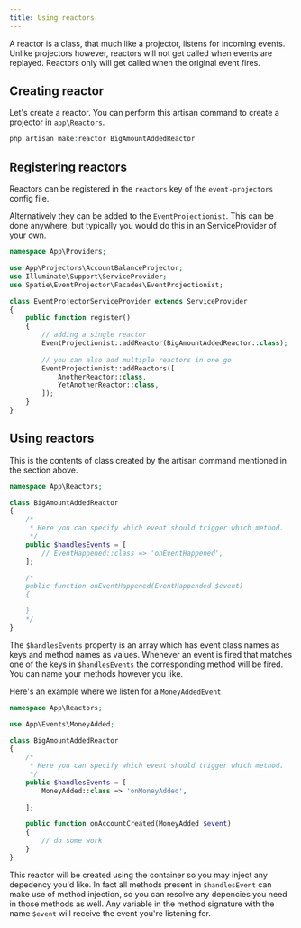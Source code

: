 ```yaml
---
title: Using reactors
---
```


A reactor is a class, that much like a projector, listens for incoming events. Unlike projectors however, reactors will not get called when events are replayed. Reactors only will get called when the original event fires.

## Creating reactor

Let's create a reactor. You can perform this artisan command to create a projector in `app\Reactors`.

```php
php artisan make:reactor BigAmountAddedReactor
```

## Registering reactors

Reactors can be registered in the `reactors` key of the `event-projectors` config file.

Alternatively they can be added to the `EventProjectionist`. This can be done anywhere, but typically you would do this in an ServiceProvider of your own.

```php
namespace App\Providers;

use App\Projectors\AccountBalanceProjector;
use Illuminate\Support\ServiceProvider;
use Spatie\EventProjector\Facades\EventProjectionist;

class EventProjectorServiceProvider extends ServiceProvider
{
    public function register()
    {
        // adding a single reactor
        EventProjectionist::addReactor(BigAmountAddedReactor::class);
        
        // you can also add multiple reactors in one go
        EventProjectionist::addReactors([
            AnotherReactor::class,
            YetAnotherReactor::class,
        ]);
    }
}
```

## Using reactors

This is the contents of class created by the artisan command mentioned in the section above.

```php
namespace App\Reactors;

class BigAmountAddedReactor
{
    /*
     * Here you can specify which event should trigger which method.
     */
    public $handlesEvents = [
        // EventHappened::class => 'onEventHappened',
    ];

    /*
    public function onEventHappened(EventHappended $event)
    {

    }
    */
}
```

The `$handlesEvents` property is an array which has event class names as keys and method names as values. Whenever an event is fired that matches one of the keys in `$handlesEvents` the corresponding method will be fired. You can name your methods however you like.

Here's an example where we listen for a `MoneyAddedEvent`

```php
namespace App\Reactors;

use App\Events\MoneyAdded;

class BigAmountAddedReactor
{    
    /*
     * Here you can specify which event should trigger which method.
     */
    public $handlesEvents = [
        MoneyAdded::class => 'onMoneyAdded',
      
    ];

    public function onAccountCreated(MoneyAdded $event)
    {
        // do some work
    }
}
```

This reactor will be created using the container so you may inject any depedency you'd like. In fact all methods present in `$handlesEvent` can make use of method injection, so you can resolve any depencies you need in those methods as well. Any variable in the method signature with the name `$event` will receive the event you're listening for.
